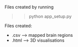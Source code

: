 Files created by running 
>> python app_setup.py


Files created:
- .csv --> mapped brain regions
- .html --> 3D visualisations
